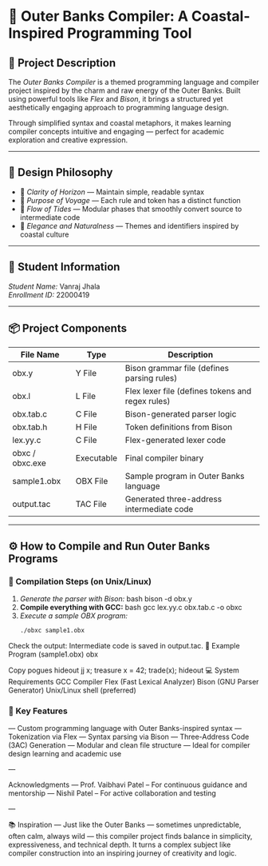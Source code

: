 # 🌊 Outer Banks Compiler: A Coastal-Inspired Programming Tool

## 📜 Project Description
The *Outer Banks Compiler* is a themed programming language and compiler project inspired by the charm and raw energy of the Outer Banks. Built using powerful tools like *Flex* and *Bison*, it brings a structured yet aesthetically engaging approach to programming language design.

Through simplified syntax and coastal metaphors, it makes learning compiler concepts intuitive and engaging — perfect for academic exploration and creative expression.

---

## 🧭 Design Philosophy
- 🌅 *Clarity of Horizon* — Maintain simple, readable syntax  
- 🧭 *Purpose of Voyage* — Each rule and token has a distinct function  
- 🌊 *Flow of Tides* — Modular phases that smoothly convert source to intermediate code  
- 🐚 *Elegance and Naturalness* — Themes and identifiers inspired by coastal culture  

---

## 👤 Student Information
*Student Name:* Vanraj Jhala  
*Enrollment ID:* 22000419

---

## 📦 Project Components
| File Name       | Type       | Description                                       |
|------------------|------------|---------------------------------------------------|
| obx.y          | Y File     | Bison grammar file (defines parsing rules)        |
| obx.l          | L File     | Flex lexer file (defines tokens and regex rules)  |
| obx.tab.c      | C File     | Bison-generated parser logic                      |
| obx.tab.h      | H File     | Token definitions from Bison                      |
| lex.yy.c       | C File     | Flex-generated lexer code                         |
| obxc / obxc.exe | Executable | Final compiler binary                          |
| sample1.obx    | OBX File   | Sample program in Outer Banks language            |
| output.tac     | TAC File   | Generated three-address intermediate code         |

---

## ⚙️ How to Compile and Run Outer Banks Programs

### 🔧 Compilation Steps (on Unix/Linux)
1. *Generate the parser with Bison:*
   bash
   bison -d obx.y
2. **Compile everything with GCC:**
   bash
   gcc lex.yy.c obx.tab.c -o obxc
3. *Execute a sample OBX program:*
   ```bash
   ./obxc sample1.obx

Check the output:
Intermediate code is saved in output.tac.
📄 Example Program (sample1.obx)
obx

Copy
pogues hideout
    jj x;
    treasure x = 42;
    trade(x);
hideout
💻 System Requirements
GCC Compiler
Flex (Fast Lexical Analyzer)
Bison (GNU Parser Generator)
Unix/Linux shell (preferred)
### 🚤 Key Features
— Custom programming language with Outer Banks-inspired syntax
— Tokenization via Flex
— Syntax parsing via Bison
— Three-Address Code (3AC) Generation
— Modular and clean file structure
— Ideal for compiler design learning and academic use

—

Acknowledgments
— Prof. Vaibhavi Patel – For continuous guidance and mentorship
— Nishil Patel – For active collaboration and testing

—

📚 Inspiration
— Just like the Outer Banks — sometimes unpredictable, often calm, always wild — this compiler project finds balance in simplicity, expressiveness, and technical depth. It turns a complex subject like compiler construction into an inspiring journey of creativity and logic.
